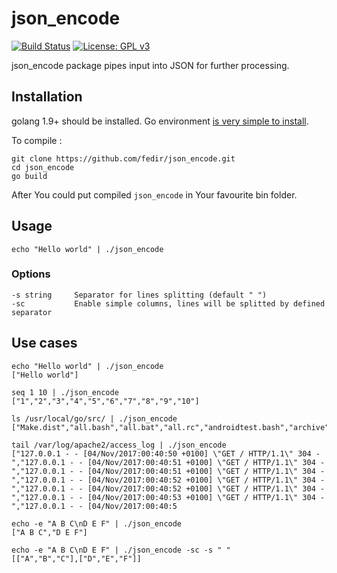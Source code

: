 # json_encode

[![Build Status](https://travis-ci.org/fedir/json_encode.svg?branch=master)](https://travis-ci.org/fedir/json_encode) [![License: GPL v3](https://img.shields.io/badge/License-GPL%20v3-blue.svg)](https://www.gnu.org/licenses/gpl-3.0)

json_encode package pipes input into JSON for further processing.

## Installation

golang 1.9+ should be installed. Go environment [is very simple to install](https://golang.org/doc/install).

To compile :

    git clone https://github.com/fedir/json_encode.git
    cd json_encode
    go build

After You could put compiled `json_encode` in Your favourite bin folder.

## Usage

    echo "Hello world" | ./json_encode

### Options

    -s string     Separator for lines splitting (default " ")
    -sc           Enable simple columns, lines will be splitted by defined separator

## Use cases

    echo "Hello world" | ./json_encode
    ["Hello world"]

    seq 1 10 | ./json_encode
    ["1","2","3","4","5","6","7","8","9","10"]

    ls /usr/local/go/src/ | ./json_encode
    ["Make.dist","all.bash","all.bat","all.rc","androidtest.bash","archive","bootstrap.bash","bufio","buildall.bash","builtin","bytes","clean.bash","clean.bat","clean.rc","cmd","cmp.bash","compress","container","context","crypto","database","debug","encoding","errors","expvar","flag","fmt","go","hash","html","image","index","internal","io","iostest.bash","log","make.bash","make.bat","make.rc","math","mime","naclmake.bash","nacltest.bash","net","os","path","plugin","race.bash","race.bat","reflect","regexp","run.bash","run.bat","run.rc","runtime","sort","strconv","strings","sync","syscall","testing","text","time","unicode","unsafe","vendor"]

    tail /var/log/apache2/access_log | ./json_encode
    ["127.0.0.1 - - [04/Nov/2017:00:40:50 +0100] \"GET / HTTP/1.1\" 304 -","127.0.0.1 - - [04/Nov/2017:00:40:51 +0100] \"GET / HTTP/1.1\" 304 -","127.0.0.1 - - [04/Nov/2017:00:40:51 +0100] \"GET / HTTP/1.1\" 304 -","127.0.0.1 - - [04/Nov/2017:00:40:52 +0100] \"GET / HTTP/1.1\" 304 -","127.0.0.1 - - [04/Nov/2017:00:40:52 +0100] \"GET / HTTP/1.1\" 304 -","127.0.0.1 - - [04/Nov/2017:00:40:53 +0100] \"GET / HTTP/1.1\" 304 -","127.0.0.1 - - [04/Nov/2017:00:40:5

    echo -e "A B C\nD E F" | ./json_encode
    ["A B C","D E F"]

    echo -e "A B C\nD E F" | ./json_encode -sc -s " "
    [["A","B","C"],["D","E","F"]]
